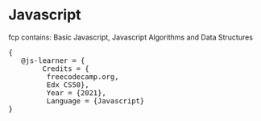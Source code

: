 # Javascript
fcp contains: Basic Javascript, Javascript Algorithms and Data Structures
 <pre>{
   @js-learner = {
        Credits = {
         freecodecamp.org,
         Edx CS50},
         Year = {2021},
         Language = {Javascript}
}
</pre>

